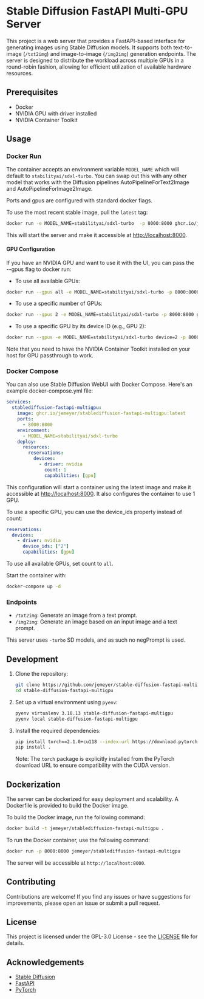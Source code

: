 # Stable Diffusion FastAPI Multi-GPU Server

This project is a web server that provides a FastAPI-based interface for generating images using Stable Diffusion models. It supports both text-to-image (`/txt2img`) and image-to-image (`/img2img`) generation endpoints. The server is designed to distribute the workload across multiple GPUs in a round-robin fashion, allowing for efficient utilization of available hardware resources.

## Prerequisites

- Docker
- NVIDIA GPU with driver installed
- NVIDIA Container Toolkit

## Usage

### Docker Run

The container accepts an environment variable `MODEL_NAME` which will default to `stabilityai/sdxl-turbo`. You can swap out this with any other model that works with the Diffusion pipelines AutoPipelineForText2Image and AutoPipelineForImage2Image.

Ports and gpus are configured with standard docker flags.

To use the most recent stable image, pull the `latest` tag:

```bash
docker run -e MODEL_NAME=stabilityai/sdxl-turbo  -p 8000:8000 ghcr.io/jemeyer/stablediffusion-fastapi-multigpu:latest
```

This will start the server and make it accessible at <http://localhost:8000>.

#### GPU Configuration

If you have an NVIDIA GPU and want to use it with the UI, you can pass the --gpus flag to docker run:

- To use all available GPUs:

```bash
docker run --gpus all -e MODEL_NAME=stabilityai/sdxl-turbo -p 8000:8000 ghcr.io/jemeyer/stablediffusion-fastapi-multigpu:latest
```

- To use a specific number of GPUs:

```bash
docker run --gpus 2 -e MODEL_NAME=stabilityai/sdxl-turbo -p 8000:8000 ghcr.io/jemeyer/stablediffusion-fastapi-multigpu:latest
```

- To use a specific GPU by its device ID (e.g., GPU 2):

```bash
docker run --gpus -e MODEL_NAME=stabilityai/sdxl-turbo device=2 -p 8000:8000 ghcr.io/jemeyer/stablediffusion-fastapi-multigpu:latest
```

Note that you need to have the NVIDIA Container Toolkit installed on your host for GPU passthrough to work.

### Docker Compose

You can also use Stable Diffusion WebUI with Docker Compose. Here's an example docker-compose.yml file:

```yaml
services:
  stablediffusion-fastapi-multigpu:
    image: ghcr.io/jemeyer/stablediffusion-fastapi-multigpu:latest
    ports:
      - 8000:8000
    environment:
      - MODEL_NAME=stabilityai/sdxl-turbo
    deploy:
      resources:
        reservations:
          devices:
            - driver: nvidia
              count: 1
              capabilities: [gpu]
```

This configuration will start a container using the latest image and make it accessible at <http://localhost:8000>. It also configures the container to use 1 GPU.

To use a specific GPU, you can use the device_ids property instead of count:

```yaml
reservations:
  devices:
    - driver: nvidia
      device_ids: ["2"]
      capabilities: [gpu]
```

To use all available GPUs, set count to `all`.

Start the container with:

```bash
docker-compose up -d
```

### Endpoints

- `/txt2img`: Generate an image from a text prompt.
- `/img2img`: Generate an image based on an input image and a text prompt.

This server uses `-turbo` SD models, and as such no negPrompt is used.

## Development

1. Clone the repository:

   ```bash
   git clone https://github.com/jemeyer/stable-diffusion-fastapi-multigpu.git
   cd stable-diffusion-fastapi-multigpu
   ```

2. Set up a virtual environment using `pyenv`:

   ```bash
   pyenv virtualenv 3.10.13 stable-diffusion-fastapi-multigpu
   pyenv local stable-diffusion-fastapi-multigpu
   ```

3. Install the required dependencies:

   ```bash
   pip install torch==2.1.0+cu118 --index-url https://download.pytorch.org/
   pip install .
   ```

   Note: The `torch` package is explicitly installed from the PyTorch download URL to ensure compatibility with the CUDA version.

## Dockerization

The server can be dockerized for easy deployment and scalability. A Dockerfile is provided to build the Docker image.

To build the Docker image, run the following command:

```bash
docker build -t jemeyer/stablediffusion-fastapi-multigpu .
```

To run the Docker container, use the following command:

```bash
docker run -p 8000:8000 jemeyer/stablediffusion-fastapi-multigpu
```

The server will be accessible at `http://localhost:8000`.

## Contributing

Contributions are welcome! If you find any issues or have suggestions for improvements, please open an issue or submit a pull request.

## License

This project is licensed under the GPL-3.0 License - see the [LICENSE](LICENSE) file for details.

## Acknowledgements

- [Stable Diffusion](https://stability.ai/stable-image)
- [FastAPI](https://fastapi.tiangolo.com/)
- [PyTorch](https://pytorch.org/)
